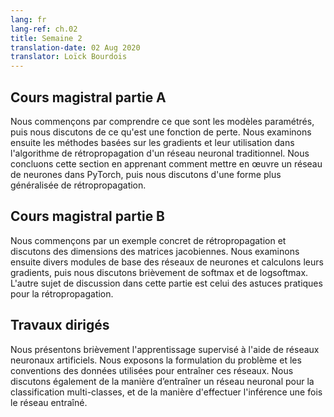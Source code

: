 ```yaml
---
lang: fr
lang-ref: ch.02
title: Semaine 2
translation-date: 02 Aug 2020
translator: Loïck Bourdois
---
```


<!--
## Lecture part A

We start by understanding what parametrised models are and then discuss what a loss function is. We then look at Gradient-based methods and how it's used in the backpropagation algorithm in a traditional neural network. We conclude this section by learning how to implement a neural network in PyTorch followed by a discussion on a more generalized form of backpropagation.
-->


## Cours magistral partie A

Nous commençons par comprendre ce que sont les modèles paramétrés, puis nous discutons de ce qu'est une fonction de perte. Nous examinons ensuite les méthodes basées sur les gradients et leur utilisation dans l'algorithme de rétropropagation d'un réseau neuronal traditionnel. Nous concluons cette section en apprenant comment mettre en œuvre un réseau de neurones dans PyTorch, puis nous discutons d'une forme plus généralisée de rétropropagation.

<!--
## Lecture part B

We begin with a concrete example of backpropagation and discuss the dimensions of Jacobian matrices. We then look at various basic neural net modules and compute their gradients, followed by a brief discussion on softmax and logsoftmax. The other topic of discussion in this part is Practical Tricks for backpropagation.
-->

## Cours magistral partie B

Nous commençons par un exemple concret de rétropropagation et discutons des dimensions des matrices jacobiennes. Nous examinons ensuite divers modules de base des réseaux de neurones et calculons leurs gradients, puis nous discutons brièvement de softmax et de logsoftmax. L'autre sujet de discussion dans cette partie est celui des astuces pratiques pour la rétropropagation.

<!--
## Practicum

We give a brief introduction to supervised learning using artificial neural networks. We expound on the problem formulation and conventions of data used to train these networks. We also discuss how to train a neural network for multi class classification, and how to perform inference once the network is trained.
-->

## Travaux dirigés

Nous présentons brièvement l'apprentissage supervisé à l'aide de réseaux neuronaux artificiels. Nous exposons la formulation du problème et les conventions des données utilisées pour entraîner ces réseaux. Nous discutons également de la manière d’entraîner un réseau neuronal pour la classification multi-classes, et de la manière d'effectuer l'inférence une fois le réseau entraîné.
